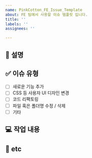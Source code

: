 ```yaml
---
name: PinkCotton_FE_Issue_Template
about: FE 팀에서 사용할 이슈 템플릿 입니다.
title: ''
labels: ''
assignees: ''

---
```


## 📝 설명

<!-- 작업에 대한 설명입니다. -->

## ✅ 이슈 유형

<!--
	팀원이 어떤 작업을 하였는지 쉽게 알아볼 수 있게 도와주는 부분입니다.
-->

- [ ] 새로운 기능 추가
- [ ] CSS 등 사용자 UI 디자인 변경
- [ ] 코드 리팩토링
- [ ] 파일 혹은 폴더명 수정 / 삭제
- [ ] 기타

## 💻 작업 내용

<!-- 작업할 내용을 입력하세요. -->

## 💬 etc

<!--
  작성한 내용 외 정보들을 기입할 수 있습니다.
-->
